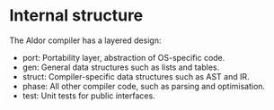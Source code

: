 Internal structure
==================

The Aldor compiler has a layered design:

- port:		Portability layer, abstraction of OS-specific code.
- gen:		General data structures such as lists and tables.
- struct:	Compiler-specific data structures such as AST and IR.
- phase:	All other compiler code, such as parsing and optimisation.
- test:		Unit tests for public interfaces.
